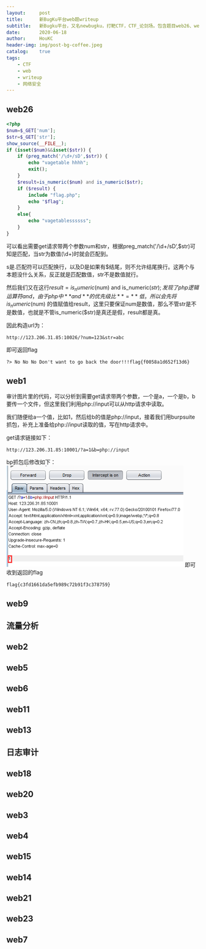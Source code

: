 ```yaml
---
layout:     post
title:      新BugKu平台web题writeup
subtitle:   新Bugku平台，又名newbugku，打靶CTF，CTF_论剑场。包含题目web26、web1、web9、流量分析、web2、web5、web6、web11、web13、日志审计、web18、web20、web3、web4、web15、web14、web21、web23、web7。
date:       2020-06-18
author:     HouKC
header-img: img/post-bg-coffee.jpeg
catalog:    true
tags:
    - CTF
    - web
    - writeup
    - 网络安全
---
```


## web26
```php
<?php
$num=$_GET['num'];
$str=$_GET['str'];
show_source(__FILE__);
if (isset($num)&&isset($str)) {
    if (preg_match('/\d+/sD',$str)) {
        echo "vagetable hhhh";
        exit();
    }
    $result=is_numeric($num) and is_numeric($str);
    if ($result) {
        include "flag.php";
        echo "$flag";
    }
    else{
        echo "vagetablessssss";
    }
} 
```
可以看出需要get请求带两个参数num和str，根据preg_match('/\d+/sD‘,$str)可知是匹配，当str为数值(\d+)时就会匹配到。

s是.匹配符可以匹配换行，以及D是如果有$结尾，则不允许结尾换行。这两个与本题没什么关系，反正就是匹配数值，str不是数值就行。

然后我们又在这行$result=is_numeric($num) and is_numeric($str);发现了php逻辑运算符and，由于php中**and**的优先级比 **=** 低，所以会先将is_numeric($num) 的值赋值给result，这里只要保证num是数值，那么不管str是不是数值，也就是不管is_numeric($str)是真还是假，result都是真。

因此构造url为：
```
http://123.206.31.85:10026/?num=123&str=abc
```
即可返回flag
```
?> No No No Don't want to go back the door!!!flag{f0058a1d652f13d6}
```


## web1
审计图片里的代码，可以分析到需要get请求带两个参数，一个是a，一个是b，b要传一个文件，但这里我们利用php://input可以从http请求中读取。

我们随便给a一个值，比如1，然后给b的值是php://input，接着我们用burpsuite抓包，补充上准备给php://input读取的值，写在http请求中。

get请求链接如下：
```
http://123.206.31.85:10001/?a=1&b=php://input
```
bp抓包后修改如下：
![web1-bp抓包](https://github.com/HouKC/houkc.github.io/blob/master/img/web1-bp.png)
即可收到返回的flag

```
flag{c3fd1661da5efb989c72b91f3c378759}
```


## web9



## 流量分析
## web2
## web5
## web6
## web11
## web13
## 日志审计
## web18
## web20
## web3
## web4
## web15
## web14
## web21
## web23
## web7
